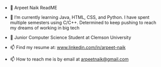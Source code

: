 - 👋 Arpeet Naik ReadME

- 🌱 I’m currently learning Java, HTML, CSS, and Python. I have spent multiple semesters using C/C++. Determined to keep pushing to reach my dreams of working in big tech

- 💞️ Junior Computer Science Student at Clemson University

- 📫 Find my resume at: www.linkedin.com/in/arpeet-naik
- 📫 How to reach me is by email at arpeetnaik@gmail.com


